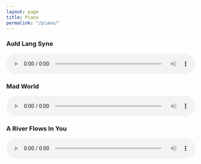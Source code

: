 ```yaml
---
layout: page
title: Piano
permalink: "/piano/"
---
```


<h3>Auld Lang Syne</h3>
<audio controls="controls" style="width: 100%">
  <source src="/public/songs/auld_lang_syne.mp3" type="audio/mpeg" />
Your browser does not support the audio element.
</audio>

<h3>Mad World</h3>
<audio controls="controls" style="width: 100%">
  <source src="/public/songs/mad_world.mp3" type="audio/mpeg" />
Your browser does not support the audio element.
</audio>

<h3>A River Flows In You</h3>
<audio controls="controls" style="width: 100%">
  <source src="/public/songs/a_river_flows_in_you.mp3" type="audio/mpeg" />
Your browser does not support the audio element.
</audio>

